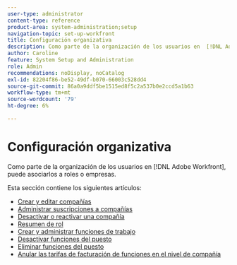 ```yaml
---
user-type: administrator
content-type: reference
product-area: system-administration;setup
navigation-topic: set-up-workfront
title: Configuración organizativa
description: Como parte de la organización de los usuarios en  [!DNL Adobe Workfront], puede asociarlos a roles o empresas.
author: Caroline
feature: System Setup and Administration
role: Admin
recommendations: noDisplay, noCatalog
exl-id: 82204f86-be52-49df-b070-66003c528dd4
source-git-commit: 86a0a9ddf5be1515ed8f5c2a537b0e2ccd5a1b63
workflow-type: tm+mt
source-wordcount: '79'
ht-degree: 6%

---
```


# Configuración organizativa

Como parte de la organización de los usuarios en [!DNL Adobe Workfront], puede asociarlos a roles o empresas.

Esta sección contiene los siguientes artículos:

* [Crear y editar compañías](../../../administration-and-setup/set-up-workfront/organizational-setup/create-and-edit-companies.md)
* [Administrar suscripciones a compañías](../../../administration-and-setup/set-up-workfront/organizational-setup/manage-company-memberships.md)
* [Desactivar o reactivar una compañía](../../../administration-and-setup/set-up-workfront/organizational-setup/deactivate-a-company.md)
* [Resumen de rol](../../../administration-and-setup/set-up-workfront/organizational-setup/job-role-overview.md)
* [Crear y administrar funciones de trabajo](../../../administration-and-setup/set-up-workfront/organizational-setup/create-manage-job-roles.md)
* [Desactivar funciones del puesto](../../../administration-and-setup/set-up-workfront/organizational-setup/deactivate-job-roles.md)
* [Eliminar funciones del puesto](../../../administration-and-setup/set-up-workfront/organizational-setup/delete-job-roles.md)
* [Anular las tarifas de facturación de funciones en el nivel de compañía](../../../administration-and-setup/set-up-workfront/organizational-setup/override-job-role-billing-rates-company-level.md)
